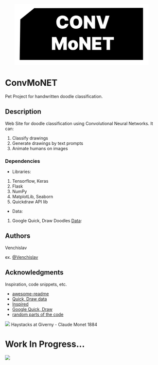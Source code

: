 <p align="center">
  <img src='Media/Logo.png' alt='Logo'>
</p>

# ConvMoNET

Pet Project for handwritten doodle classification.<br>

## Description

Web Site for doodle classification using Convolutional Neural Networks.
It can:
1. Classify drawings
2. Generate drawings by text prompts
3. Animate humans on images


### Dependencies

* Libraries:
1. Tensorflow, Keras
2. Flask
3. NumPy
4. MatplotLib, Seaborn
5. Quickdraw API lib
* Data:
1. Google Quick, Draw Doodles <a href='https://github.com/googlecreativelab/quickdraw-dataset'>Data</a>: 


## Authors

Venchislav

ex. [@Venchislav](https://twitter.com/venchisla75545)

## Acknowledgments

Inspiration, code snippets, etc.
* [awesome-readme](https://github.com/matiassingers/awesome-readme)
* [Quick, Draw data](https://github.com/googlecreativelab/quickdraw-dataset)
* [Inspired](https://www.youtube.com/watch?v=hfMk-kjRv4c)
* [Google Quick, Draw](https://quickdraw.withgoogle.com/)
* [random parts of the code](https://stackoverflow.com/)

<img src='https://uploads4.wikiart.org/images/claude-monet/haystacks-at-giverny.jpg!Large.jpg' width=40%>
Haystacks at Giverny - Claude Monet 1884<br>

# Work In Progress...
<img src='https://media.tenor.com/ipuTozw3PXsAAAAj/pixel-cat.gif'>
